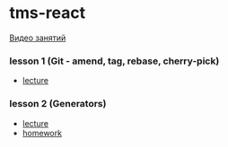 # tms-react

[Видео занятий](https://drive.google.com/drive/folders/1lG04BM2-IiQ79qWAny2_1eRSgp3St8v_?usp=sharing)

### lesson 1 (Git - amend, tag, rebase, cherry-pick)
- [lecture](https://slides.com/andrewbogomolov/git/)

### lesson 2 (Generators)
- [lecture](https://slides.com/andrewbogomolov/generator/)
- [homework](lesson-2/homework.md)
